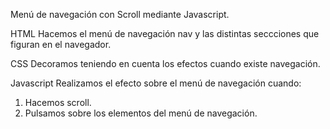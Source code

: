 Menú de navegación con Scroll mediante Javascript.

HTML
Hacemos el menú de navegación nav y las distintas seccciones que figuran 
en el navegador.

CSS
Decoramos teniendo en cuenta los efectos cuando existe navegación.

Javascript
Realizamos el efecto sobre el menú de navegación cuando:
1. Hacemos scroll.
2. Pulsamos sobre los elementos del menú de navegación.
